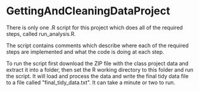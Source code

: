 GettingAndCleaningDataProject
=============================
There is only one .R script for this project which does all of the required steps, called run_analysis.R.

The script contains comments which describe where each of the required steps are implemented and what the code is doing at each step.

To run the script first download the ZIP file with the class project data and extract it into a folder, then set the R working directory to this folder and run the script.  It will load and process the data and write the final tidy data file to a file called "final_tidy_data.txt".  It can take a minute or two to run.

